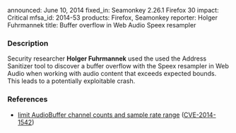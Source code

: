 announced: June 10, 2014
fixed_in: Seamonkey 2.26.1
          Firefox 30
impact: Critical
mfsa_id: 2014-53
products: Firefox, Seamonkey
reporter: Holger Fuhrmannek
title: Buffer overflow in Web Audio Speex resampler

<h3>Description</h3>

<p>Security researcher <strong>Holger Fuhrmannek</strong> used the used the
Address Sanitizer tool to discover a buffer overflow with the Speex resampler in
Web Audio when working with audio content that exceeds expected bounds. This
leads to a potentially exploitable crash. 
</p>


<h3>References</h3>

<ul>
  <li><a href="https://bugzilla.mozilla.org/show_bug.cgi?id=991533">
      limit AudioBuffer channel counts and sample rate range</a> (<a href="http://cve.mitre.org/cgi-bin/cvename.cgi?name=CVE-2014-1542" class="ex-ref">CVE-2014-1542</a>)</li>
</ul>



